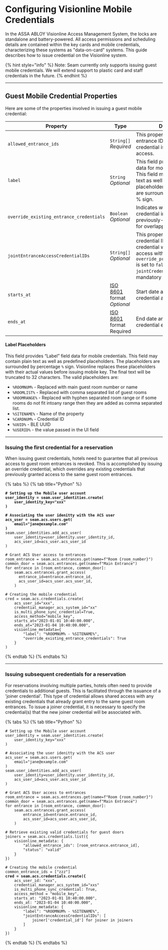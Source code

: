 # Configuring Visionline Mobile Credentials

In the ASSA ABLOY Visionline Access Management System, the locks are standalone and battery-powered. All access permissions and scheduling details are contained within the key cards and mobile credentials, characterizing these systems as "data-on-card" systems. This guide describes how to issue credential on the Visionline system.

{% hint style="info" %}
Note: Seam currently only supports issuing guest mobile credentials. We will extend support to plastic card  and staff credentials in the future.
{% endhint %}

***

## Guest Mobile Credential Properties

Here are some of the properties involved in issuing a guest mobile credential:

<table><thead><tr><th width="260">Property</th><th width="176">Type</th><th width="290">Description</th></tr></thead><tbody><tr><td><code>allowed_entrance_ids</code></td><td><code>String[]</code><br><em>Required</em></td><td>This property specifies a list of entrance IDs that this credential is authorized to access.</td></tr><tr><td><code>label</code></td><td><code>String</code><br><em>Optional</em></td><td>This field provides “Label” field data for mobile credentials. This field may contain plain text as well as predefined placeholders. The placeholders are surrounded by percentage % sign.</td></tr><tr><td><code>override_existing_entrance_credentials</code></td><td><code>Boolean</code><br><em>Optional</em></td><td>Indicates whether this credential invalidates any previously-issued credentials for overlapping entrances</td></tr><tr><td><code>jointEntranceAccessCredentialIDs</code></td><td><code>String[]</code><br><em>Optional</em></td><td>This property is a list of credential IDs that the current credential will share entrance access with. When <code>override_previous_credentials</code> is set to <code>false</code>, <code>jointCredentialIDs</code> becomes a mandatory field.</td></tr><tr><td><code>starts_at</code></td><td><a href="https://www.iso.org/iso-8601-date-and-time-format.html">ISO 8601</a> format<br><em>Optional</em></td><td>Start date and time stamp for credential activation</td></tr><tr><td><code>ends_at</code></td><td><a href="https://www.iso.org/iso-8601-date-and-time-format.html">ISO 8601</a> format<br>Required</td><td>End date and time stamp for credential expiration</td></tr></tbody></table>

#### Label Placeholders

This field provides “Label” field data for mobile credentials. This field may contain plain text as well as predefined placeholders. The placeholders are surrounded by percentage `%` sign. Visionline replaces these placeholders with their actual values before issuing mobile key. The final text will be truncated to 32 characters. The valid placeholders are:

* `%ROOMNUM%` - Replaced with main guest room number or name
* `%ROOMLIST%` - Replaced with comma separated list of guest rooms
* `%ROOMRANGE%` - Replaced with hyphen separated room range or if some rooms do not fit intoany range then they are added as comma separated list.
* `%SITENAME%` - Name of the property
* `%CARDNUM%` - Credential ID
* `%UUID%` - BLE UUID
* `%USERID%` - the value passed in the UI field

***

### Issuing the first credential for a reservation

When issuing guest credentials, hotels need to guarantee that all previous access to guest room entrances is revoked. This is accomplished by issuing an override credential, which overrides any existing credentials that previously granted access to the same guest room entrances.

{% tabs %}
{% tab title="Python" %}
<pre class="language-python"><code class="lang-python"><strong># Setting up the Mobile user account
</strong><strong>user_identity = seam.user_identities.create(
</strong><strong>    user_identity_key="xxx"
</strong><strong>)
</strong><strong>
</strong><strong># Associating the user idenitty with the ACS user
</strong><strong>acs_user = seam.acs.users.get(
</strong><strong>    email="jane@example.com"
</strong><strong>)
</strong>seam.user_identities.add_acs_user(
    user_identity=user_identity.user_identity_id,
    acs_user_id=acs_user.acs_user_id
)

# Grant ACS User access to entrances
room_entrance = seam.acs.entrances.get(name=f"Room {room_number}")
common_door = seam.acs.entrances.get(name=f"Main Entrance")
for entrance in [room_entrance, common_door]:
    seam.acs.entrances.grant_access(
      entrance_id=entrance.entrance_id,
      acs_user_id=acs_user.acs_user_id,
    )

# Creating the mobile credential
cred = seam.acs.credentials.create(
    acs_user_id="xxx",
    credential_manager_acs_system_id="xx"
    is_multi_phone_sync_credential=True,
    access_method="mobile_key",
    starts_at="2023-01-01 10:40:00.000",
    ends_at="2023-01-04 10:40:00.000",
    visionline_metadata={
        "label": "%ROOMNUM% - %SITENAME%",
        "override_existing_entrance_credentials": True
    }
)
</code></pre>
{% endtab %}
{% endtabs %}

***

### Issuing subsequent credentials for a reservation

For reservations involving multiple parties, hotels often need to provide credentials to additional guests. This is facilitated through the issuance of a 'joiner credential'. This type of credential allows shared access with any existing credentials that already grant entry to the same guest room entrances. To issue a joiner credential, it is necessary to specify the credential(s) that the new joiner credential will be associated with.

{% tabs %}
{% tab title="Python" %}
<pre class="language-python"><code class="lang-python"># Setting up the Mobile user account
user_identity = seam.user_identities.create(
    user_identity_key="xxx"
)

# Associating the user idenitty with the ACS user
acs_user = seam.acs.users.get(
    email="jane@example.com"
)
seam.user_identities.add_acs_user(
    user_identity=user_identity.user_identity_id,
    acs_user_id=acs_user.acs_user_id
)

# Grant ACS User access to entrances
room_entrance = seam.acs.entrances.get(name=f"Room {room_number}")
common_door = seam.acs.entrances.get(name=f"Main Entrance")
for entrance in [room_entrance, common_door]:
    seam.acs.entrances.grant_access(
        entrance_id=entrance.entrance_id,
        acs_user_id=acs_user.acs_user_id,
    )

# Retrieve existing valid credentials for guest doors
joiners = seam.acs.credentials.list({
    visionline_metadata: {
        "allowed_entrance_ids": [room_entrance.entrance_id],
        "status": "valid"
    }
})

# Creating the mobile credential
common_entrance_ids = ["zzz"]
<strong>cred = seam.acs.credentials.create({
</strong>    acs_user_id: "xxx",
    credential_manager_acs_system_id="xxs"
    is_multi_phone_sync_credential: True,
    access_method = "mobile_key",
    starts_at: "2023-01-01 10:40:00.000",
    ends_at: "2023-01-04 10:40:00.000",
    visionline_metadata: {
        "label": "%ROOMNUM% - %SITENAME%",
        "jointEntranceAccessCredentialIDs": [
            joiner['credential_id'] for joiner in joiners
        ]
    }
})
</code></pre>
{% endtab %}
{% endtabs %}
